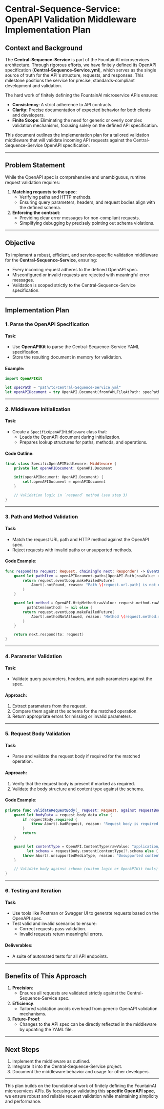 # **Central-Sequence-Service: OpenAPI Validation Middleware Implementation Plan**

## **Context and Background**

The **Central-Sequence-Service** is part of the FountainAI microservices architecture. Through rigorous efforts, we have finitely defined its OpenAPI specification (**Central-Sequence-Service.yml**), which serves as the single source of truth for the API's structure, requests, and responses. This milestone positions the service for precise, standards-compliant development and validation.

The hard work of finitely defining the FountainAI microservice APIs ensures:
- **Consistency**: A strict adherence to API contracts.
- **Clarity**: Precise documentation of expected behavior for both clients and developers.
- **Finite Scope**: Eliminating the need for generic or overly complex validation mechanisms, focusing solely on the defined API specification.

This document outlines the implementation plan for a tailored validation middleware that will validate incoming API requests against the Central-Sequence-Service OpenAPI specification.

---

## **Problem Statement**

While the OpenAPI spec is comprehensive and unambiguous, runtime request validation requires:
1. **Matching requests to the spec**:
   - Verifying paths and HTTP methods.
   - Ensuring query parameters, headers, and request bodies align with the defined schema.
2. **Enforcing the contract**:
   - Providing clear error messages for non-compliant requests.
   - Simplifying debugging by precisely pointing out schema violations.

---

## **Objective**

To implement a robust, efficient, and service-specific validation middleware for the **Central-Sequence-Service**, ensuring:
- Every incoming request adheres to the defined OpenAPI spec.
- Misconfigured or invalid requests are rejected with meaningful error messages.
- Validation is scoped strictly to the Central-Sequence-Service specification.

---

## **Implementation Plan**

### **1. Parse the OpenAPI Specification**

#### **Task**:
- Use **OpenAPIKit** to parse the Central-Sequence-Service YAML specification.
- Store the resulting document in memory for validation.

#### **Example**:
```swift
import OpenAPIKit

let specPath = "path/to/Central-Sequence-Service.yml"
let openAPIDocument = try OpenAPI.Document(fromYAMLFileAtPath: specPath)
```

---

### **2. Middleware Initialization**

#### **Task**:
- Create a `SpecificOpenAPIMiddleware` class that:
  - Loads the OpenAPI document during initialization.
  - Prepares lookup structures for paths, methods, and operations.

#### **Code Outline**:
```swift
final class SpecificOpenAPIMiddleware: Middleware {
    private let openAPIDocument: OpenAPI.Document

    init(openAPIDocument: OpenAPI.Document) {
        self.openAPIDocument = openAPIDocument
    }

    // Validation logic in `respond` method (see step 3)
}
```

---

### **3. Path and Method Validation**

#### **Task**:
- Match the request URL path and HTTP method against the OpenAPI spec.
- Reject requests with invalid paths or unsupported methods.

#### **Code Example**:
```swift
func respond(to request: Request, chainingTo next: Responder) -> EventLoopFuture<Response> {
    guard let pathItem = openAPIDocument.paths[OpenAPI.Path(rawValue: request.url.path)] else {
        return request.eventLoop.makeFailedFuture(
            Abort(.notFound, reason: "Path \(request.url.path) is not defined in the API spec.")
        )
    }

    guard let method = OpenAPI.HttpMethod(rawValue: request.method.rawValue.lowercased()),
          pathItem[method] != nil else {
        return request.eventLoop.makeFailedFuture(
            Abort(.methodNotAllowed, reason: "Method \(request.method.rawValue) not allowed on \(request.url.path).")
        )
    }

    return next.respond(to: request)
}
```

---

### **4. Parameter Validation**

#### **Task**:
- Validate query parameters, headers, and path parameters against the spec.

#### **Approach**:
1. Extract parameters from the request.
2. Compare them against the schema for the matched operation.
3. Return appropriate errors for missing or invalid parameters.

---

### **5. Request Body Validation**

#### **Task**:
- Parse and validate the request body if required for the matched operation.

#### **Approach**:
1. Verify that the request body is present if marked as required.
2. Validate the body structure and content type against the schema.

#### **Code Example**:
```swift
private func validateRequestBody(_ request: Request, against requestBody: OpenAPI.RequestBody) throws {
    guard let bodyData = request.body.data else {
        if requestBody.required {
            throw Abort(.badRequest, reason: "Request body is required but missing.")
        }
        return
    }

    guard let contentType = OpenAPI.ContentType(rawValue: "application/json"),
          let schema = requestBody.content[contentType]?.schema else {
        throw Abort(.unsupportedMediaType, reason: "Unsupported content type.")
    }

    // Validate body against schema (custom logic or OpenAPIKit tools)
}
```

---

### **6. Testing and Iteration**

#### **Task**:
- Use tools like Postman or Swagger UI to generate requests based on the OpenAPI spec.
- Test valid and invalid scenarios to ensure:
  - Correct requests pass validation.
  - Invalid requests return meaningful errors.

#### **Deliverables**:
- A suite of automated tests for all API endpoints.

---

## **Benefits of This Approach**

1. **Precision**:
   - Ensures all requests are validated strictly against the Central-Sequence-Service spec.
2. **Efficiency**:
   - Tailored validation avoids overhead from generic OpenAPI validation mechanisms.
3. **Future-Proof**:
   - Changes to the API spec can be directly reflected in the middleware by updating the YAML file.

---

## **Next Steps**

1. Implement the middleware as outlined.
2. Integrate it into the Central-Sequence-Service project.
3. Document the middleware behavior and usage for other developers.

---

This plan builds on the foundational work of finitely defining the FountainAI microservices APIs. By focusing on validating this **specific OpenAPI spec**, we ensure robust and reliable request validation while maintaining simplicity and performance.

